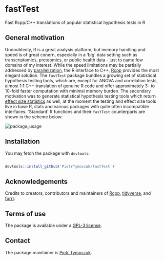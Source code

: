 # fastTest
Fast Rcpp/C++ translations of popular statistical hypothesis tests in R

## General motivation

Undoubtedly, R is a great analysis platform, but memory handling and speed is of great conern, especially in a 'big' data setting such as transcriptomics, proteomics, or public health data - just to name few domains of my interest. While the speed limitations may be partially addressed by [parallelization](https://furrr.futureverse.org/), the R interface to C++, [Rcpp](https://www.rcpp.org/) provides the most elegant solution. The `fastTest` package bundles a growing set of statistical hypothesis testing tools, which are, except for ANOVA and correlation tests, almost 1:1 C++ translation of genuine R code and offer approximately 3- to 10-fold faster computation with minimal memory burden. The secondary motivation was to generate statistical hypothesis testing tools which return [effect size statistics](https://en.wikipedia.org/wiki/Effect_size) as well, at the moment the testing and effect size tools live in base R, stats and various packages with quite often incompatible interfaces. 'Standard' R functions and their `fastTest` counterparts are shown in the scheme below:

![package_usage](https://github.com/user-attachments/assets/a9877df3-5e2b-4669-9feb-c096800b3232)


## Installation

You may fetch the package with `devtools`: 

```r

devtools::install_github('PiotrTymoszuk/fastTest')

```
## Acknowledgements

Credits to creators, contributors and maintainers of [Rcpp](https://www.rcpp.org/), [tidyverse](https://www.tidyverse.org/), and [furrr](https://furrr.futureverse.org/).


## Terms of use

The package is available under a [GPL-3 license](https://github.com/PiotrTymoszuk/fastTest/blob/main/LICENSE).

## Contact

The package maintainer is [Piotr Tymoszuk](mailto:piotr.s.tymoszuk@gmail.com).
